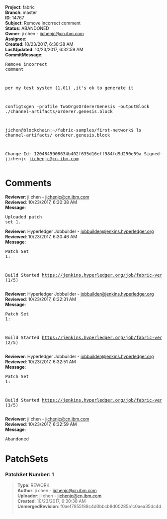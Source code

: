 <strong>Project</strong>: fabric<br><strong>Branch</strong>: master<br><strong>ID</strong>: 14767<br><strong>Subject</strong>: Remove incorrect comment<br><strong>Status</strong>: ABANDONED<br><strong>Owner</strong>: ji chen - jichenjc@cn.ibm.com<br><strong>Assignee</strong>:<br><strong>Created</strong>: 10/23/2017, 6:30:38 AM<br><strong>LastUpdated</strong>: 10/23/2017, 6:32:59 AM<br><strong>CommitMessage</strong>:<br><pre>Remove incorrect comment

per my test system (1.01) ,it's ok to generate it

configtxgen -profile TwoOrgsOrdererGenesis -outputBlock ./channel-artifacts/orderer.genesis.block

jichen@blockchain:~/fabric-samples/first-network$ ls channel-artifacts/
orderer.genesis.block

Change-Id: I204845908634b402f635d16eff584fd9d250e59a
Signed-off-by: jichenjc <jichenjc@cn.ibm.com>
</pre><h1>Comments</h1><strong>Reviewer</strong>: ji chen - jichenjc@cn.ibm.com<br><strong>Reviewed</strong>: 10/23/2017, 6:30:38 AM<br><strong>Message</strong>: <pre>Uploaded patch set 1.</pre><strong>Reviewer</strong>: Hyperledger Jobbuilder - jobbuilder@jenkins.hyperledger.org<br><strong>Reviewed</strong>: 10/23/2017, 6:30:46 AM<br><strong>Message</strong>: <pre>Patch Set 1:

Build Started https://jenkins.hyperledger.org/job/fabric-verify-z/14053/ (1/5)</pre><strong>Reviewer</strong>: Hyperledger Jobbuilder - jobbuilder@jenkins.hyperledger.org<br><strong>Reviewed</strong>: 10/23/2017, 6:32:31 AM<br><strong>Message</strong>: <pre>Patch Set 1:

Build Started https://jenkins.hyperledger.org/job/fabric-verify-end-2-end-x86_64/9974/ (2/5)</pre><strong>Reviewer</strong>: Hyperledger Jobbuilder - jobbuilder@jenkins.hyperledger.org<br><strong>Reviewed</strong>: 10/23/2017, 6:32:51 AM<br><strong>Message</strong>: <pre>Patch Set 1:

Build Started https://jenkins.hyperledger.org/job/fabric-verify-two-staged-ci-check-x86_64/990/ (3/5)</pre><strong>Reviewer</strong>: ji chen - jichenjc@cn.ibm.com<br><strong>Reviewed</strong>: 10/23/2017, 6:32:59 AM<br><strong>Message</strong>: <pre>Abandoned</pre><h1>PatchSets</h1><h3>PatchSet Number: 1</h3><blockquote><strong>Type</strong>: REWORK<br><strong>Author</strong>: ji chen - jichenjc@cn.ibm.com<br><strong>Uploader</strong>: ji chen - jichenjc@cn.ibm.com<br><strong>Created</strong>: 10/23/2017, 6:30:38 AM<br><strong>UnmergedRevision</strong>: f0aef7955f88c4d0bbcb8d00285a1c0aea35dc4d<br><br></blockquote>